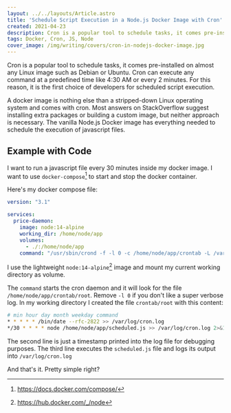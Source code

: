 ```yaml
---
layout: ../../layouts/Article.astro
title: 'Schedule Script Execution in a Node.js Docker Image with Cron'
created: 2021-04-23
description: Cron is a popular tool to schedule tasks, it comes pre-installed on almost any Linux image such as Debian or Ubuntu. Most answers on StackOverflow suggest installing extra packages or building a custom image, but neither approach is necessary. The vanilla Node.js Docker image has everything needed to schedule the execution of javascript files.
tags: Docker, Cron, JS, Node
cover_image: /img/writing/covers/cron-in-nodejs-docker-image.jpg
---
```


Cron is a popular tool to schedule tasks, it comes pre-installed on almost any Linux image such as Debian or Ubuntu. Cron can execute any command at a predefined time like 4:30 AM or every 2 minutes. For this reason, it is the first choice of developers for scheduled script execution.

A docker image is nothing else than a stripped-down Linux operating system and comes with cron. Most answers on StackOverflow suggest installing extra packages or building a custom image, but neither approach is necessary. The vanilla Node.js Docker image has everything needed to schedule the execution of javascript files.

## Example with Code

I want to run a javascript file every 30 minutes inside my docker image. I want to use `docker-compose`[^1] to start and stop the docker container.

Here's my docker compose file:

```yaml
version: "3.1"

services:
  price-daemon:
    image: node:14-alpine
    working_dir: /home/node/app
    volumes:
      - ./:/home/node/app
    command: "/usr/sbin/crond -f -l 0 -c /home/node/app/crontab -L /var/log/cron.log"
```

I use the lightweight `node:14-alpine`[^2] image and mount my current working directory as volume.

The `command` starts the cron daemon and it will look for the file `/home/node/app/crontab/root`. Remove `-l 0` if you don't like a super verbose log. In my working directory I created the file `crontab/root` with this content:

```bash
# min hour day month weekday command
* * * * * /bin/date --rfc-2822 >> /var/log/cron.log
*/30 * * * * node /home/node/app/scheduled.js >> /var/log/cron.log 2>&1
```

The second line is just a timestamp printed into the log file for debugging purposes. The third line executes the `scheduled.js` file and logs its output into `/var/log/cron.log`

And that's it. Pretty simple right?

[^1]: https://docs.docker.com/compose/
[^2]: https://hub.docker.com/_/node
